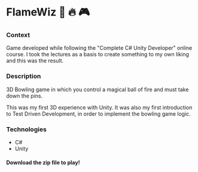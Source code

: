# FlameWiz :bowling: :fire: :video_game:

### Context
Game developed while following the "Complete C# Unity Developer" online course. I took the lectures as a basis to create something to my own liking and this was the result.

### Description
3D Bowling game in which you control a magical ball of fire and must take down the pins.

This was my first 3D experience with Unity. It was also my first introduction to Test Driven Development, in order to implement the bowling game logic.

### Technologies
* C#
* Unity

#### Download the zip file to play!
